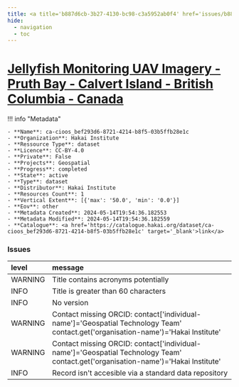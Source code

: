 ```yaml
---
title: <a title='b887d6cb-3b27-4130-bc98-c3a5952ab0f4' href='issues/b887d6cb-3b27-4130-bc98-c3a5952ab0f4/' target='_blank'>Jellyfish Monitoring UAV Imagery - Pruth Bay - Calvert Island - British Columbia - Canada</a>
hide:
  - navigation
  - toc
---
```


# <a title='b887d6cb-3b27-4130-bc98-c3a5952ab0f4' href='issues/b887d6cb-3b27-4130-bc98-c3a5952ab0f4/' target='_blank'>Jellyfish Monitoring UAV Imagery - Pruth Bay - Calvert Island - British Columbia - Canada</a>

<div id='map'></div>

!!! info "Metadata"
    
    - **Name**: ca-cioos_bef293d6-8721-4214-b8f5-03b5ffb28e1c 
    - **Organization**: Hakai Institute 
    - **Ressource Type**: dataset 
    - **Licence**: CC-BY-4.0 
    - **Private**: False 
    - **Projects**: Geospatial 
    - **Progress**: completed 
    - **State**: active 
    - **Type**: dataset 
    - **Distributor**: Hakai Institute 
    - **Resources Count**: 1 
    - **Vertical Extent**: [{'max': '50.0', 'min': '0.0'}] 
    - **Eov**: other 
    - **Metadata Created**: 2024-05-14T19:54:36.182553 
    - **Metadata Modified**: 2024-05-14T19:54:36.182559 
    - **Catalogue**: <a href='https://catalogue.hakai.org/dataset/ca-cioos_bef293d6-8721-4214-b8f5-03b5ffb28e1c' target='_blank'>link</a> 

### Issues

| level   | message                                                                                                                           |
|:--------|:----------------------------------------------------------------------------------------------------------------------------------|
| WARNING | Title contains acronyms potentially                                                                                               |
| INFO    | Title is greater than 60 characters                                                                                               |
| INFO    | No version                                                                                                                        |
| WARNING | Contact missing ORCID: contact['individual-name']='Geospatial Technology Team' contact.get('organisation-name')='Hakai Institute' |
| WARNING | Contact missing ORCID: contact['individual-name']='Geospatial Technology Team' contact.get('organisation-name')='Hakai Institute' |
| INFO    | Record isn't accesible via a standard data repository                                                                             |

<script>
   document.addEventListener("DOMContentLoaded", function() {
    var map = L.map('map').setView([51.505, -125.09], 5);
    L.tileLayer('https://tile.openstreetmap.org/{z}/{x}/{y}.png', {
        maxZoom: 19,
        attribution: '&copy; <a href="http://www.openstreetmap.org/copyright">OpenStreetMap</a>'
    }).addTo(map);
    var geojsonFeature = {
        "type": "Feature",
        "properties": {
            "name" : "<a title='b887d6cb-3b27-4130-bc98-c3a5952ab0f4' href='issues/b887d6cb-3b27-4130-bc98-c3a5952ab0f4/' target='_blank'>Jellyfish Monitoring UAV Imagery - Pruth Bay - Calvert Island - British Columbia - Canada</a>"
        },
        "geometry": {'type': 'Polygon', 'coordinates': [[[-128.13097000122067, 51.65072627953853], [-128.1136322021484, 51.65072627953853], [-128.1136322021484, 51.657968240656345], [-128.13097000122067, 51.657968240656345], [-128.13097000122067, 51.65072627953853]]]}
    }
    L.geoJSON(geojsonFeature).addTo(map);
   })
</script>